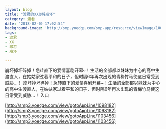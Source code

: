 ```yaml
---
layout: blog
title: "渡君的XX即将崩坏"
category: 渡君
date: "2018-02-09 17:02:54"
background-image: 'http://smp.yoedge.com/smp-app/resource/viewImage/1001037appline.png'
tags:
- 渡君
- XX
- 即将
- 崩坏

---
```

崩坏掉坏碎掉！急转直下的爱情喜剧开幕~！生活的全部都以妹妹为中心的高中生渡直人，在姑姑家过着平和的日子，但时隔6年再次出现的青梅竹马使这日常受到威胁…！
崩坏掉坏碎掉！急转直下的爱情喜剧开幕~！生活的全部都以妹妹为中心的高中生渡直人，在姑姑家过着平和的日子，但时隔6年再次出现的青梅竹马使这日常受到威胁…！
入口

[http://smp3.yoedge.com/view/gotoAppLine/1098182](http://smp3.yoedge.com/view/gotoAppLine/1098182)
[http://smp3.yoedge.com/view/gotoAppLine/1103456](http://smp3.yoedge.com/view/gotoAppLine/1103456)

        
